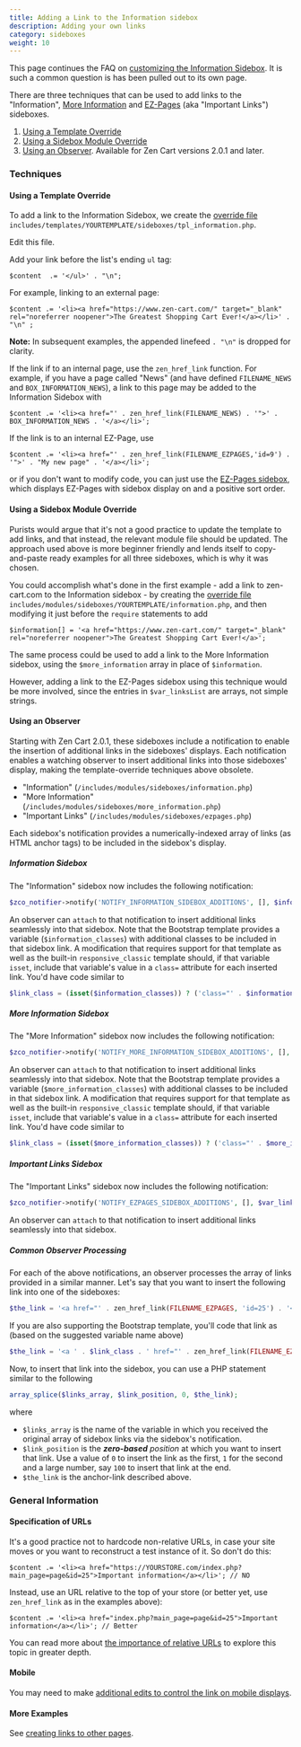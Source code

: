 ```yaml
---
title: Adding a Link to the Information sidebox 
description: Adding your own links 
category: sideboxes
weight: 10
---
```


This page continues the FAQ on [customizing the Information Sidebox](/user/sideboxes/information_sidebox/). It is such a common question is has been pulled out to its own page.

There are three techniques that can be used to add links to the "Information", [More Information](/user/sideboxes/more_information_sidebox/) and [EZ-Pages](/user/sideboxes/ezpages_sidebox/) (aka "Important Links") sideboxes. 

1. [Using a Template Override](#using-a-template-override)
2. [Using a Sidebox Module Override](#using-a-sidebox-module-override)
3. [Using an Observer](#using-an-observer).  Available for Zen Cart versions 2.0.1 and later.

### Techniques

#### Using a Template Override

To add a link to the Information Sidebox, we create the [override file](/user/first_steps/overrides/) `includes/templates/YOURTEMPLATE/sideboxes/tpl_information.php`.  

Edit this file. 

Add your link before the list's ending `ul` tag:

```
$content  .= '</ul>' . "\n";
```

For example, linking to an external page: 

```
$content .= '<li><a href="https://www.zen-cart.com/" target="_blank" rel="noreferrer noopener">The Greatest Shopping Cart Ever!</a></li>' . "\n" ;
```

**Note:** In subsequent examples, the appended linefeed `. "\n"` is dropped for clarity. 

If the link if to an internal page, use the `zen_href_link` function.  For example, if you have a page called "News" (and have defined `FILENAME_NEWS` and `BOX_INFORMATION_NEWS`), a link to this page may be added to the Information Sidebox with 

```
$content .= '<li><a href="' . zen_href_link(FILENAME_NEWS) . '">' . BOX_INFORMATION_NEWS . '</a></li>';
```

If the link is to an internal EZ-Page, use 

```
$content .= '<li><a href="' . zen_href_link(FILENAME_EZPAGES,'id=9') . '">' . "My new page" . '</a></li>';
```

or if you don't want to modify code, you can just use the [EZ-Pages sidebox](/user/sideboxes/ezpages_sidebox/), which displays EZ-Pages with sidebox display on and a positive sort order.  

#### Using a Sidebox Module Override 

Purists would argue that it's not a good practice to update the template to add links, and that instead, the relevant module file should be updated. The approach used above is more beginner friendly and lends itself to copy-and-paste ready examples for all three sideboxes, which is why it was chosen. 

You could accomplish what's done in the first example - add a link to zen-cart.com to the Information sidebox - by creating the 
[override file](/user/first_steps/overrides/) `includes/modules/sideboxes/YOURTEMPLATE/information.php`, and then modifying it just before the `require` statements to add  

```
$information[] = '<a href="https://www.zen-cart.com/" target="_blank" rel="noreferrer noopener">The Greatest Shopping Cart Ever!</a>'; 
```

The same process could be used to add a link to the More Information sidebox, using the `$more_information` array in place of `$information`. 

However, adding a link to the EZ-Pages sidebox using this technique would be more involved, since the entries in `$var_linksList` are arrays, not simple strings.

#### Using an Observer

Starting with Zen Cart 2.0.1, these sideboxes include a notification to enable the insertion of additional links in the sideboxes' displays.  Each notification enables a watching observer to insert additional links into those sideboxes' display, making the template-override techniques above obsolete. 

- "Information" (`/includes/modules/sideboxes/information.php`)
- "More Information" (`/includes/modules/sideboxes/more_information.php`)
- "Important Links" (`/includes/modules/sideboxes/ezpages.php`)

Each sidebox's notification provides a numerically-indexed array of links (as HTML anchor tags) to be included in the sidebox's display.

##### Information Sidebox

The "Information" sidebox now includes the following notification:

```php
$zco_notifier->notify('NOTIFY_INFORMATION_SIDEBOX_ADDITIONS', [], $information);
```

An observer can `attach` to that notification to insert additional links seamlessly into that sidebox.  Note that the Bootstrap template provides a variable (`$information_classes`) with additional classes to be included in that sidebox link.  A modification that requires support for that template as well as the built-in `responsive_classic` template should, if that variable `isset`, include that variable's value in a `class=` attribute for each inserted link. You'd have code similar to

```php
$link_class = (isset($information_classes)) ? ('class="' . $information_classes . '"') : '';
```

##### More Information Sidebox

The "More Information" sidebox now includes the following notification:

```php
$zco_notifier->notify('NOTIFY_MORE_INFORMATION_SIDEBOX_ADDITIONS', [], $more_information);
```

An observer can `attach` to that notification to insert additional links seamlessly into that sidebox.  Note that the Bootstrap template provides a variable (`$more_information_classes`) with additional classes to be included in that sidebox link.  A modification that requires support for that template as well as the built-in `responsive_classic` template should, if that variable `isset`, include that variable's value in a `class=` attribute for each inserted link.  You'd have code similar to

```php
$link_class = (isset($more_information_classes)) ? ('class="' . $more_information_classes . '"') : '';
```

##### Important Links Sidebox

The "Important Links" sidebox now includes the following notification:

```php
$zco_notifier->notify('NOTIFY_EZPAGES_SIDEBOX_ADDITIONS', [], $var_linksList);
```

An observer can `attach` to that notification to insert additional links seamlessly into that sidebox.

##### Common Observer Processing

For each of the above notifications, an observer processes the array of links provided in a similar manner.  Let's say that you want to insert the following link into one of the sideboxes:

```php
$the_link = '<a href="' . zen_href_link(FILENAME_EZPAGES, 'id=25') . '</a>';
```

If you are also supporting the Bootstrap template, you'll code that link as (based on the suggested variable name above)

```php
$the_link = '<a ' . $link_class . ' href="' . zen_href_link(FILENAME_EZPAGES, 'id=25') . '</a>';
```

Now, to insert that link into the sidebox, you can use a PHP statement similar to the following

```php
array_splice($links_array, $link_position, 0, $the_link);
```

where

- `$links_array` is the name of the variable in which you received the original array of sidebox links via the sidebox's notification.
- `$link_position` is the ***zero-based** position* at which you want to insert that link.  Use a value of `0` to insert the link as the first, `1` for the second and a large number, say `100` to insert that link at the end.
- `$the_link` is the anchor-link described above.

### General Information

#### Specification of URLs 

It's a good practice not to hardcode non-relative URLs, in case your site moves or you want to reconstruct a test instance of it.  So don't do this: 

```
$content .= '<li><a href="https://YOURSTORE.com/index.php?main_page=page&id=25">Important information</a></li>'; // NO 
```

Instead, use an URL relative to the top of your store (or better yet, use `zen_href_link` as in the examples above): 
```
$content .= '<li><a href="index.php?main_page=page&id=25">Important information</a></li>'; // Better
```

You can read more about [the importance of relative URLs](/user/first_steps/relative_urls/) to explore this topic in greater depth. 


#### Mobile

You may need to make [additional edits to control the link on mobile displays](/user/template/sideboxes/#controlling-sideboxes-on-mobile-menu).

#### More Examples 
See [creating links to other pages](/user/customizing/creating_links/). 
